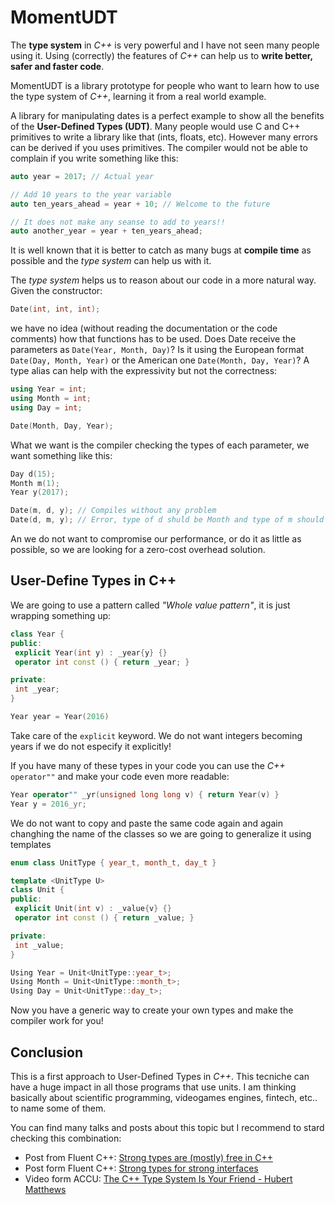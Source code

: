 # MomentUDT

The **type system** in *C++* is very powerful and I have not seen many people using it. Using (correctly) the features of *C++* can help us to **write better, safer and faster code**. 

MomentUDT is a library prototype for people who want to learn how to use the type system of *C++*, learning it from a real world example.

A library for manipulating dates is a perfect example to show all the benefits of the **User-Defined Types (UDT)**. Many people would use C and C++ primitives to write a library like that (ints, floats, etc). However many errors can be derived if you uses primitives. The compiler would not be able to complain if you write something like this:

```cpp
auto year = 2017; // Actual year

// Add 10 years to the year variable
auto ten_years_ahead = year + 10; // Welcome to the future

// It does not make any seanse to add to years!!
auto another_year = year + ten_years_ahead;
```

It is well known that it is better to catch as many bugs at **compile time** as possible and the *type system* can help us with it. 

The *type system* helps us to reason about our code in a more natural way. Given the constructor: 

```cpp
Date(int, int, int);
```

we have no idea (without reading the documentation or the code comments) how that functions has to be used. Does Date receive the parameters as `Date(Year, Month, Day)`? Is it using the European format `Date(Day, Month, Year)` or the American one `Date(Month, Day, Year)`? A type alias can help with the expressivity but not the correctness:

```cpp
using Year = int;
using Month = int;
using Day = int;

Date(Month, Day, Year);
```

What we want is the compiler checking the types of each parameter, we want something like this:

```cpp
Day d(15);
Month m(1);
Year y(2017);

Date(m, d, y); // Compiles without any problem
Date(d, m, y); // Error, type of d shuld be Month and type of m should be Day
```
An we do not want to compromise our performance, or do it as little as possible, so we are looking for a zero-cost overhead solution.


## User-Define Types in C++

We are going to use a pattern called *"Whole value pattern"*, it is just wrapping something up:

```cpp
class Year {
public:
 explicit Year(int y) : _year{y} {}
 operator int const () { return _year; }

private:
 int _year;
}

Year year = Year(2016)
```

Take care of the `explicit` keyword. We do not want integers becoming years if we do not especify it explicitly!

If you have many of these types in your code you can use the *C++* `operator""` and make your code even more readable:

```cpp
Year operator"" _yr(unsigned long long v) { return Year(v) }
Year y = 2016_yr;
```

We do not want to copy and paste the same code again and again changhing the name of the classes so we are going to generalize it using templates

```cpp
enum class UnitType { year_t, month_t, day_t }

template <UnitType U>
class Unit {
public:
 explicit Unit(int v) : _value{v} {}
 operator int const () { return _value; }

private:
 int _value;
}

Using Year = Unit<UnitType::year_t>;
Using Month = Unit<UnitType::month_t>;
Using Day = Unit<UnitType::day_t>;
```

Now you have a generic way to create your own types and make the compiler work for you! 


## Conclusion
This is a first approach to User-Defined Types in *C++*. This tecniche can have a huge impact in all those programs that use units. I am thinking basically about scientific programming, videogames engines, fintech, etc.. to name some of them.

You can find many talks and posts about this topic but I recommend to stard checking this combination:

- Post from Fluent C++: [Strong types are (mostly) free in C++](http://www.fluentcpp.com/2017/05/05/news-strong-types-are-free/)
- Post form Fluent C++: [Strong types for strong interfaces](http://www.fluentcpp.com/2016/12/08/strong-types-for-strong-interfaces/)
- Video form ACCU: [The C++ Type System Is Your Friend - Hubert Matthews ](https://www.youtube.com/watch?v=MCiVdu7gScs)


